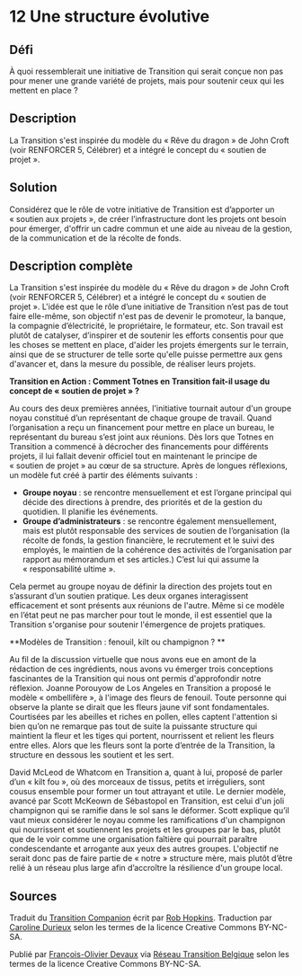 # 12 Une structure évolutive

## Défi
À quoi ressemblerait une initiative de Transition qui serait conçue non pas pour mener une grande variété de projets, mais pour soutenir ceux qui les mettent en place ? 

## Description
La Transition s'est inspirée du modèle du « Rêve du dragon » de John Croft (voir RENFORCER 5, Célébrer) et a intégré le concept du « soutien de projet ».

## Solution
Considérez que le rôle de votre initiative de Transition est d’apporter un « soutien aux projets », de créer l’infrastructure dont les projets ont besoin pour émerger, d'offrir un cadre commun et une aide au niveau de la gestion, de la communication et de la récolte de fonds. 

## Description complète
La Transition s'est inspirée du modèle du « Rêve du dragon » de John Croft (voir RENFORCER 5, Célébrer) et a intégré le concept du « soutien de projet ». L'idée est que le rôle d’une initiative de Transition n’est pas de tout faire elle-même, son objectif n'est pas de devenir le promoteur, la banque, la compagnie d’électricité, le propriétaire, le formateur, etc. Son travail est plutôt de catalyser, d’inspirer et de soutenir les efforts consentis pour que les choses se mettent en place, d'aider les projets émergents sur le terrain, ainsi que de se structurer de telle sorte qu'elle puisse permettre aux gens d'avancer et, dans la mesure du possible, de réaliser leurs projets. 

**Transition en Action : Comment Totnes en Transition fait-il usage du concept de « soutien de projet » ?**

Au cours des deux premières années, l'initiative tournait autour d'un groupe noyau constitué d’un représentant de chaque groupe de travail. Quand l’organisation a reçu un financement pour mettre en place un bureau, le représentant du bureau s’est joint aux réunions. Dès lors que Totnes en Transition a commencé à décrocher des financements pour différents projets, il lui fallait devenir officiel tout en maintenant le principe de « soutien de projet » au cœur de sa structure. Après de longues réflexions, un modèle fut créé à partir des éléments suivants :
- **Groupe noyau** : se rencontre mensuellement et est l’organe principal qui décide des directions à prendre, des priorités et de la gestion du quotidien. Il planifie les événements. 
- **Groupe d’administrateurs** : se rencontre également mensuellement, mais est plutôt responsable des services de soutien de l’organisation (la récolte de fonds, la gestion financière, le recrutement et le suivi des employés, le maintien de la cohérence des activités de l’organisation par rapport au mémorandum et ses articles.) C’est lui qui assume la « responsabilité ultime ».

Cela permet au groupe noyau de définir la direction des projets tout en s’assurant d’un soutien pratique. Les deux organes interagissent efficacement et sont présents aux réunions de l'autre. Même si ce modèle en l’état peut ne pas marcher pour tout le monde, il est essentiel que la Transition s'organise pour soutenir l'émergence de projets pratiques.

**Modèles de Transition : fenouil, kilt ou champignon ? **

Au fil de la discussion virtuelle que nous avons eue en amont de la rédaction de ces ingrédients, nous avons vu émerger trois conceptions fascinantes de la Transition qui nous ont permis d'approfondir notre réflexion. Joanne Porouyow de Los Angeles en Transition a proposé le modèle « ombellifère », à l'image des fleurs de fenouil. Toute personne qui observe la plante se dirait que les fleurs jaune vif sont fondamentales. Courtisées par les abeilles et riches en pollen, elles captent l'attention si bien qu’on ne remarque pas tout de suite la puissante structure qui maintient la fleur et les tiges qui portent, nourrissent et relient les fleurs entre elles. Alors que les fleurs sont la porte d’entrée de la Transition, la structure en dessous les soutient et les sert.

David McLeod de Whatcom en Transition a, quant à lui, proposé de parler d’un « kilt fou », où des morceaux de tissus, petits et irréguliers, sont cousus ensemble pour former un tout attrayant et utile. Le dernier modèle, avancé par Scott McKeown de Sébastopol en Transition, est celui d'un joli champignon qui se ramifie dans le sol sans le déformer. Scott explique qu’il vaut mieux considérer le noyau comme les ramifications d'un champignon qui nourrissent et soutiennent les projets et les groupes par le bas, plutôt que de le voir comme une organisation faîtière qui pourrait paraître condescendante et arrogante aux yeux des autres groupes. L'objectif ne serait donc pas de faire partie de « notre » structure mère, mais plutôt d’être relié à un réseau plus large afin d’accroître la résilience d'un groupe local. 

## Sources
Traduit du [Transition Companion](https://www.transitionnetwork.org/transition-companion) écrit par [Rob Hopkins](https://www.transitionnetwork.org/about/people/staff-and-key-contributors). Traduction par [Caroline Durieux](http://www.reseautransition.be/articles/author/caroline-durieux/) selon les termes de la licence Creative Commons BY-NC-SA.

Publié par [François-Olivier Devaux](mailto:francois@reseautransition.be) via [Réseau Transition Belgique](http://www.reseautransition.be/) selon les termes de la licence Creative Commons BY-NC-SA.
